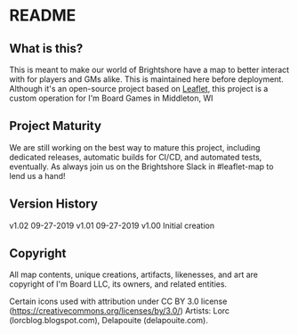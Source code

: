 # README

## What is this?

This is meant to make our world of Brightshore have a map to better interact with for players and GMs alike. This is maintained here before deployment. Although it's an open-source project based on [Leaflet](https://github.com/Leaflet/Leaflet), this project is a custom operation for I'm Board Games in Middleton, WI

## Project Maturity

We are still working on the best way to mature this project, including dedicated releases, automatic builds for CI/CD, and automated tests, eventually. As always join us on the Brightshore Slack in #leaflet-map to lend us a hand!

## Version History

v1.02	09-27-2019
v1.01   09-27-2019
v1.00   Initial creation

## Copyright

All map contents, unique creations, artifacts, likenesses, and art are copyright of I'm Board LLC, its owners, and related entities.

Certain icons used with attribution under CC BY 3.0 license (https://creativecommons.org/licenses/by/3.0/)  Artists: Lorc (lorcblog.blogspot.com), Delapouite (delapouite.com).

